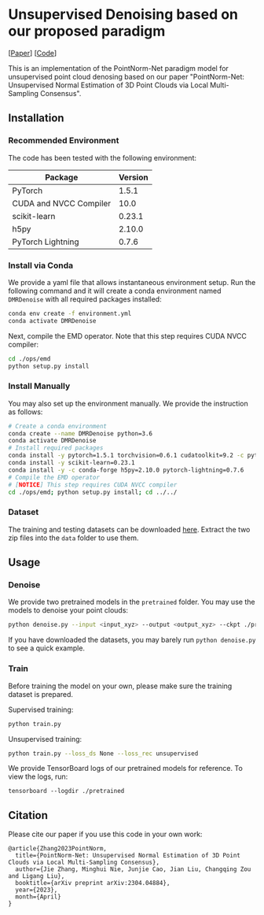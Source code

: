 # Unsupervised Denoising based on our proposed paradigm

[[Paper](https://arxiv.org/abs/2304.04884)] [[Code](https://github.com/MinghuiNie/PointNorm-Net)]

This is an implementation of the PointNorm-Net paradigm model for unsupervised point cloud denosing based on our paper "PointNorm-Net: Unsupervised Normal Estimation of 3D Point Clouds via Local Multi-Sampling Consensus".



## Installation

### Recommended Environment

The code has been tested with the following environment:

| Package                | Version |
| ---------------------- | ------- |
| PyTorch                | 1.5.1   |
| CUDA and NVCC Compiler | 10.0    |
| scikit-learn           | 0.23.1  |
| h5py                   | 2.10.0  |
| PyTorch Lightning      | 0.7.6   |

### Install via Conda

We provide a yaml file that allows instantaneous environment setup. Run the following command and it will create a conda environment named `DMRDenoise` with all required packages installed:

```bash
conda env create -f environment.yml
conda activate DMRDenoise
```

Next, compile the EMD operator. Note that this step requires CUDA NVCC compiler:

```bash
cd ./ops/emd
python setup.py install
```

### Install Manually

You may also set up the environment manually. We provide the instruction as follows:

```bash
# Create a conda environment
conda create --name DMRDenoise python=3.6
conda activate DMRDenoise
# Install required packages
conda install -y pytorch=1.5.1 torchvision=0.6.1 cudatoolkit=9.2 -c pytorch
conda install -y scikit-learn=0.23.1
conda install -y -c conda-forge h5py=2.10.0 pytorch-lightning=0.7.6
# Compile the EMD operator
# [NOTICE] This step requires CUDA NVCC compiler
cd ./ops/emd; python setup.py install; cd ../../
```

### Dataset

The training and testing datasets can be downloaded [here](https://drive.google.com/drive/folders/1Qw_bYqsUcekeh165kgRODwIuYpsYIzM1?usp=sharing). Extract the two zip files into the `data` folder to use them.



## Usage

### Denoise

We provide two pretrained models in the `pretrained` folder. You may use the models to denoise your point clouds:

```bash
python denoise.py --input <input_xyz> --output <output_xyz> --ckpt ./pretrained/supervised/epoch=153.ckpt
```

If you have downloaded the datasets, you may barely run `python denoise.py` to see a quick example.

### Train

Before training the model on your own, please make sure the training dataset is prepared.

Supervised training:

```bash
python train.py
```

Unsupervised training:

```bash
python train.py --loss_ds None --loss_rec unsupervised
```

We provide TensorBoard logs of our pretrained models for reference. To view the logs, run:

```
tensorboard --logdir ./pretrained
```



## Citation

Please cite our paper if you use this code in your own work:

```
@article{Zhang2023PointNorm,
  title={PointNorm-Net: Unsupervised Normal Estimation of 3D Point Clouds via Local Multi-Sampling Consensus},
  author={Jie Zhang, Minghui Nie, Junjie Cao, Jian Liu, Changqing Zou and Ligang Liu},
  booktitle={arXiv preprint arXiv:2304.04884},
  year={2023},
  month={April}
}
```
